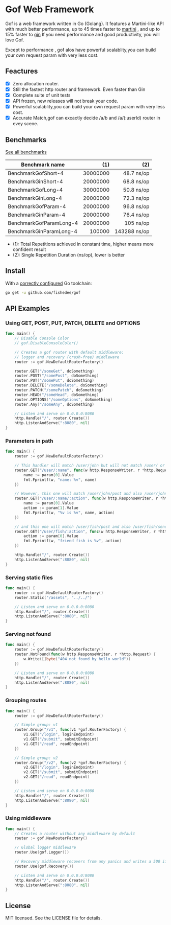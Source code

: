 # Gof Web Framework

Gof is a web framework written in Go (Golang). It features a Martini-like API with much better performance, up to 45 times faster to [martini](https://github.com/go-martini/martini) , and  up to 15% faster to [gin](https://github.com/gin-gonic/gin) If you need performance and good productivity, you will love Gof.

Except to performance , gof alos have powerful scalablity,you can build your own request param with very less cost.

## Feactures

- [x] Zero allocation router.
- [x] Still the fastest http router and framework. Even faster than Gin
- [x] Complete suite of unit tests
- [x] API frozen, new releases will not break your code.
- [x] Powerful scalablity,you can build your own request param with very less cost.
- [x] Accurate Match,gof can excactly decide /a/b and /a/(:userId) router in evey scene.

## Benchmarks

[See all benchmarks](/benchmark_test.go)

Benchmark name                              | (1)        | (2)         |
--------------------------------------------|-----------:|------------:|
BenchmarkGofShort-4                  | 30000000  |  48.7 ns/op |
BenchmarkGinShort-4                  | 20000000  |  68.8 ns/op |
BenchmarkGofLong-4                  | 30000000  |   50.8 ns/op |
BenchmarkGinLong-4                  | 20000000  |  72.3 ns/op |
BenchmarkGofParam-4                  | 20000000  |  96.8 ns/op |
BenchmarkGinParam-4                  | 20000000  |  76.4 ns/op |
BenchmarkGofParamLong-4                  | 20000000  |  105  ns/op |
BenchmarkGinParamLong-4                  | 100000  |  143288  ns/op |

- (1): Total Repetitions achieved in constant time, higher means more confident result
- (2): Single Repetition Duration (ns/op), lower is better

## Install

With a [correctly configured](https://golang.org/doc/install#testing) Go toolchain:

```sh
go get -u github.com/fishedee/gof
```

## API Examples

### Using GET, POST, PUT, PATCH, DELETE and OPTIONS

```go
func main() {
    // Disable Console Color
    // gof.DisableConsoleColor()

    // Creates a gof router with default middleware:
    // logger and recovery (crash-free) middleware
    router := gof.NewDefaultRouterFactory()

    router.GET("/someGet", doSomething)
    router.POST("/somePost", doSomething)
    router.PUT("/somePut", doSomething)
    router.DELETE("/someDelete", doSomething)
    router.PATCH("/somePatch", doSomething)
    router.HEAD("/someHead", doSomething)
    router.OPTIONS("/someOptions", doSomething)
    router.Any("/someAny", doSomething)

    // Listen and serve on 0.0.0.0:8080
    http.Handle("/", router.Create())
    http.ListenAndServe(":8080", nil)
}
```

### Parameters in path

```go
func main() {
    router := gof.NewDefaultRouterFactory()

    // This handler will match /user/john but will not match /user/ or /user
    router.GET("/user/:name", func(w http.ResponseWriter, r *http.Request, param gof.RouterParam) {
        name := param[0].Value
        fmt.Fprintf(w, "name: %v", name)
    })

    // However, this one will match /user/john/post and also /user/john/send
    router.GET("/user/:name/:action", func(w http.ResponseWriter, r *http.Request, param gof.RouterParam) {
        name := param[0].Value
        action := param[1].Value
        fmt.Fprintf(w, "%v is %v", name, action)
    })

    // and this one will match /user/fish/post and also /user/fish/send
    router.GET("/user/fish/:action", func(w http.ResponseWriter, r *http.Request, param gof.RouterParam) {
        action := param[0].Value
        fmt.Fprintf(w, "friend fish is %v", action)
    })

    http.Handle("/", router.Create())
    http.ListenAndServe(":8080", nil)
}
```

### Serving static files

```go
func main() {
    router := gof.NewDefaultRouterFactory()
    router.Static("/assets", "../../")

    // Listen and serve on 0.0.0.0:8080
    http.Handle("/", router.Create())
    http.ListenAndServe(":8080", nil)
}
```

### Serving not found

```go
func main() {
    router := gof.NewDefaultRouterFactory()
    router.NotFound(func(w http.ResponseWriter, r *http.Request) {
        w.Write([]byte("404 not found by hello world"))
    })

    // Listen and serve on 0.0.0.0:8080
    http.Handle("/", router.Create())
    http.ListenAndServe(":8080", nil)
}
```

### Grouping routes

```go
func main() {
    router := gof.NewDefaultRouterFactory()

    // Simple group: v1
    router.Group("/v1", func(v1 *gof.RouterFactory) {
        v1.GET("/login", loginEndpoint)
        v1.GET("/submit", submitEndpoint)
        v1.GET("/read", readEndpoint)
    })

    // Simple group: v2
    router.Group("/v2", func(v2 *gof.RouterFactory) {
        v2.GET("/login", loginEndpoint)
        v2.GET("/submit", submitEndpoint)
        v2.GET("/read", readEndpoint)
    })

    // Listen and serve on 0.0.0.0:8080
    http.Handle("/", router.Create())
    http.ListenAndServe(":8080", nil)
}
```


### Using middleware

```go
func main() {
    // Creates a router without any middleware by default
    router := gof.NewRouterFactory()

    // Global logger middleware
    router.Use(gof.Logger())

    // Recovery middleware recovers from any panics and writes a 500 if there was one.
    router.Use(gof.Recovery())

    // Listen and serve on 0.0.0.0:8080
    http.Handle("/", router.Create())
    http.ListenAndServe(":8080", nil)
}
```

## License

MIT licensed. See the LICENSE file for details.